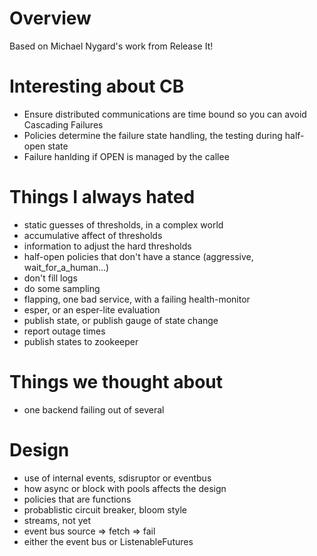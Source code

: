 # Overview
Based on Michael Nygard's work from Release It!

# Interesting about CB
- Ensure distributed communications are time bound so you can avoid Cascading Failures
- Policies determine the failure state handling, the testing during half-open state
- Failure hanlding if OPEN is managed by the callee

# Things I always hated
- static guesses of thresholds, in a complex world
- accumulative affect of thresholds
- information to adjust the hard thresholds
- half-open policies that don't have a stance (aggressive, wait_for_a_human...)
- don't fill logs
- do some sampling
- flapping, one bad service, with a failing health-monitor
- esper, or an esper-lite evaluation
- publish state, or publish gauge of state change
- report outage times
- publish states to zookeeper

# Things we thought about
- one backend failing out of several

# Design
- use of internal events, sdisruptor or eventbus
- how async or block with pools affects the design
- policies that are functions
- probablistic circuit breaker, bloom style
- streams, not yet
- event bus source => fetch => fail
- either the event bus or ListenableFutures
